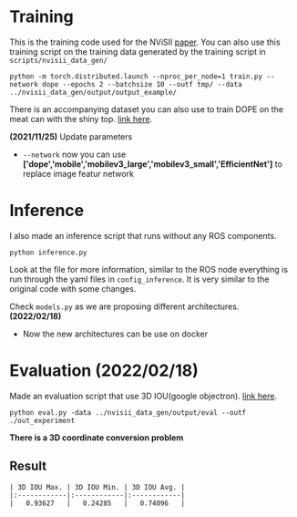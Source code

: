 # Training

This is the training code used for the NViSII [paper](). You can also use this training script on the training data generated by the training script in `scripts/nvisii_data_gen/`

```
python -m torch.distributed.launch --nproc_per_node=1 train.py --network dope --epochs 2 --batchsize 10 --outf tmp/ --data ../nvisii_data_gen/output/output_example/
```

There is an accompanying dataset you can also use to train DOPE on the meat can with the shiny top. [link here](https://drive.google.com/file/d/1Q5VLnlt1gu2pKIAcUo9uzSyWw1nGlSF8/view?usp=sharing).

**(2021/11/25)** Update parameters 
- `--network` now you can use **['dope','mobile','mobilev3_large','mobilev3_small','EfficientNet']** to replace image featur network

# Inference

I also made an inference script that runs without any ROS components.

```
python inference.py
``` 

Look at the file for more information, similar to the ROS node everything is run through the yaml files in `config_inference`. It is very similar to the original code with some changes. 

Check `models.py` as we are proposing different architectures.</br>
**(2022/02/18)** </br>
- Now the new architectures can be use on docker

# Evaluation **(2022/02/18)**
Made an evaluation script that use 3D IOU(google objectron). [link here](https://github.com/google-research-datasets/Objectron/blob/master/notebooks/3D_IOU.ipynb).

```
python eval.py -data ../nvisii_data_gen/output/eval --outf ./out_experiment
``` 
**There is a 3D coordinate conversion problem**
## Result 
```
| 3D IOU Max. | 3D IOU Min. | 3D IOU Avg. |
|:------------|:------------|:------------|
|   0.93627   |   0.24285   |   0.74096   |
```